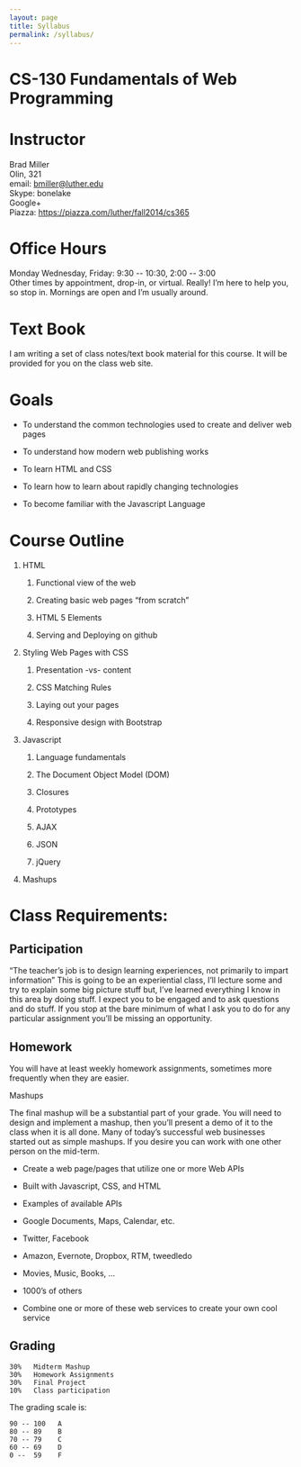 ```yaml
---
layout: page
title: Syllabus
permalink: /syllabus/
---
```


CS-130 Fundamentals of Web Programming
======================================

Instructor
==========

Brad Miller\
Olin, 321\
email: bmiller@luther.edu\
Skype: bonelake\
Google+\
Piazza: https://piazza.com/luther/fall2014/cs365

Office Hours
============

Monday Wednesday, Friday: 9:30 -- 10:30, 2:00 -- 3:00\
Other times by appointment, drop-in, or virtual. Really! I’m here to
help you, so stop in. Mornings are open and I’m usually around.

Text Book
=========

I am writing a set of class notes/text book material for this course.  It
will be provided for you on the class web site.

Goals
=====

-   To understand the common technologies used to create and deliver web pages

-   To understand how modern web publishing works

-   To learn HTML and CSS

-   To learn how to learn about rapidly changing technologies

-   To become familiar with the Javascript Language


Course Outline
==============

1.  HTML

    1.  Functional view of the web

    2.  Creating basic web pages “from scratch”

    3.  HTML 5 Elements

    4.  Serving and Deploying on github

2.  Styling Web Pages with CSS

    1.  Presentation -vs- content

    2.  CSS Matching Rules

    3.  Laying out your pages

    4.  Responsive design with Bootstrap

3.  Javascript

    1.  Language fundamentals

    2.  The Document Object Model (DOM)

    3.  Closures

    4.  Prototypes

    5.  AJAX

    6.  JSON

    7.  jQuery

5.  Mashups


Class Requirements: 
===================

Participation
-------------

“The teacher’s job is to design learning experiences, not primarily to
impart information” This is going to be an experiential class, I’ll
lecture some and try to explain some big picture stuff but, I’ve learned
everything I know in this area by doing stuff. I expect you to be
engaged and to ask questions and do stuff. If you stop at the bare
minimum of what I ask you to do for any particular assignment you’ll be
missing an opportunity.

Homework
--------

You will have at least weekly homework assignments, sometimes more
frequently when they are easier.

Mashups

The final mashup will be a substantial part of your grade. You will
need to design and implement a mashup, then you’ll present a demo of it
to the class when it is all done. Many of today’s successful web
businesses started out as simple mashups. If you desire you can work
with one other person on the mid-term.

-   Create a web page/pages that utilize one or more Web APIs

-   Built with Javascript, CSS, and HTML

-   Examples of available APIs

-   Google Documents, Maps, Calendar, etc.

-   Twitter, Facebook

-   Amazon, Evernote, Dropbox, RTM, tweedledo

-   Movies, Music, Books, ...

-   1000’s of others

-   Combine one or more of these web services to create your own cool
    service


Grading
-------

    30%   Midterm Mashup
    30%   Homework Assignments
    30%   Final Project
    10%   Class participation

The grading scale is:

    90 -- 100   A
    80 -- 89    B
    70 -- 79    C
    60 -- 69    D
    0 --  59    F
